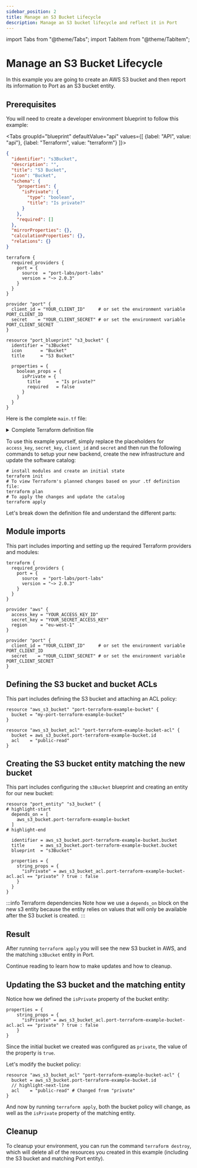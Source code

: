 ```yaml
---
sidebar_position: 2
title: Manage an S3 Bucket Lifecycle
description: Manage an S3 bucket lifecycle and reflect it in Port
---
```


import Tabs from "@theme/Tabs";
import TabItem from "@theme/TabItem";

# Manage an S3 Bucket Lifecycle

In this example you are going to create an AWS S3 bucket and then report its information to Port as an S3 bucket entity.

## Prerequisites

You will need to create a developer environment blueprint to follow this example:

<Tabs groupId="blueprint" defaultValue="api" values={[
{label: "API", value: "api"},
{label: "Terraform", value: "terraform"}
]}>

<TabItem value="api">

```json showLineNumbers
{
  "identifier": "s3Bucket",
  "description": "",
  "title": "S3 Bucket",
  "icon": "Bucket",
  "schema": {
    "properties": {
      "isPrivate": {
        "type": "boolean",
        "title": "Is private?"
      }
    },
    "required": []
  },
  "mirrorProperties": {},
  "calculationProperties": {},
  "relations": {}
}
```

</TabItem>

<TabItem value="terraform">

```hcl showLineNumbers
terraform {
  required_providers {
    port = {
      source  = "port-labs/port-labs"
      version = "~> 2.0.3"
    }
  }
}

provider "port" {
  client_id = "YOUR_CLIENT_ID"     # or set the environment variable PORT_CLIENT_ID
  secret    = "YOUR_CLIENT_SECRET" # or set the environment variable PORT_CLIENT_SECRET
}

resource "port_blueprint" "s3_bucket" {
  identifier = "s3Bucket"
  icon       = "Bucket"
  title      = "S3 Bucket"

  properties = {
    boolean_props = {
      isPrivate = {
        title      = "Is private?"
        required   = false
      }
    }
  }
}
```

</TabItem>

</Tabs>

Here is the complete `main.tf` file:

<details>
<summary>Complete Terraform definition file</summary>

```hcl showLineNumbers
terraform {
  required_providers {
    port = {
      source  = "port-labs/port-labs"
      version = "~> 2.0.3"
    }
  }
}

provider "aws" {
  access_key = "YOUR_ACCESS_KEY_ID"
  secret_key = "YOUR_SECRET_ACCESS_KEY"
  region     = "eu-west-1"
}

provider "port" {
  client_id = "YOUR_CLIENT_ID"     # or set the environment variable PORT_CLIENT_ID
  secret    = "YOUR_CLIENT_SECRET" # or set the environment variable PORT_CLIENT_SECRET
}

resource "aws_s3_bucket" "port-terraform-example-bucket" {
  bucket = "my-port-terraform-example-bucket"
}

resource "aws_s3_bucket_acl" "port-terraform-example-bucket-acl" {
  bucket = aws_s3_bucket.port-terraform-example-bucket.id
  acl    = "private"
}

resource "port_entity" "s3_bucket" {
  depends_on = [
    aws_s3_bucket.port-terraform-example-bucket
  ]

  identifier = aws_s3_bucket.port-terraform-example-bucket.bucket
  title      = aws_s3_bucket.port-terraform-example-bucket.bucket
  blueprint  = "s3Bucket"

  properties = {
    string_props = {
      "isPrivate" = aws_s3_bucket_acl.port-terraform-example-bucket-acl.acl == "private" ? true : false
    }
  }
}
```

</details>

To use this example yourself, simply replace the placeholders for `access_key`, `secret_key`, `client_id` and `secret` and then run the following commands to setup your new backend, create the new infrastructure and update the software catalog:

```shell showLineNumbers
# install modules and create an initial state
terraform init
# To view Terraform's planned changes based on your .tf definition file:
terraform plan
# To apply the changes and update the catalog
terraform apply
```

Let's break down the definition file and understand the different parts:

## Module imports

This part includes importing and setting up the required Terraform providers and modules:

```hcl showLineNumbers
terraform {
  required_providers {
    port = {
      source  = "port-labs/port-labs"
      version = "~> 2.0.3"
    }
  }
}

provider "aws" {
  access_key = "YOUR_ACCESS_KEY_ID"
  secret_key = "YOUR_SECRET_ACCESS_KEY"
  region     = "eu-west-1"
}

provider "port" {
  client_id = "YOUR_CLIENT_ID"     # or set the environment variable PORT_CLIENT_ID
  secret    = "YOUR_CLIENT_SECRET" # or set the environment variable PORT_CLIENT_SECRET
}
```

## Defining the S3 bucket and bucket ACLs

This part includes defining the S3 bucket and attaching an ACL policy:

```hcl showLineNumbers
resource "aws_s3_bucket" "port-terraform-example-bucket" {
  bucket = "my-port-terraform-example-bucket"
}

resource "aws_s3_bucket_acl" "port-terraform-example-bucket-acl" {
  bucket = aws_s3_bucket.port-terraform-example-bucket.id
  acl    = "public-read"
}
```

## Creating the S3 bucket entity matching the new bucket

This part includes configuring the `s3Bucket` blueprint and creating an entity for our new bucket:

```hcl showLineNumbers
resource "port_entity" "s3_bucket" {
# highlight-start
  depends_on = [
    aws_s3_bucket.port-terraform-example-bucket
  ]
# highlight-end

  identifier = aws_s3_bucket.port-terraform-example-bucket.bucket
  title      = aws_s3_bucket.port-terraform-example-bucket.bucket
  blueprint  = "s3Bucket"

  properties = {
    string_props = {
      "isPrivate" = aws_s3_bucket_acl.port-terraform-example-bucket-acl.acl == "private" ? true : false
    }
  }
}
```

:::info Terraform dependencies
Note how we use a `depends_on` block on the new s3 entity because the entity relies on values that will only be available after the S3 bucket is created.
:::

## Result

After running `terraform apply` you will see the new S3 bucket in AWS, and the matching `s3Bucket` entity in Port.

Continue reading to learn how to make updates and how to cleanup.

## Updating the S3 bucket and the matching entity

Notice how we defined the `isPrivate` property of the bucket entity:

```hcl showLineNumbers
properties = {
    string_props = {
      "isPrivate" = aws_s3_bucket_acl.port-terraform-example-bucket-acl.acl == "private" ? true : false
    }
}
```

Since the initial bucket we created was configured as `private`, the value of the property is `true`.

Let's modify the bucket policy:

```hcl showLineNumbers
resource "aws_s3_bucket_acl" "port-terraform-example-bucket-acl" {
  bucket = aws_s3_bucket.port-terraform-example-bucket.id
  // highlight-next-line
  acl    = "public-read" # Changed from "private"
}
```

And now by running `terraform apply`, both the bucket policy will change, as well as the `isPrivate` property of the matching entity.

## Cleanup

To cleanup your environment, you can run the command `terraform destroy`, which will delete all of the resources you created in this example (including the S3 bucket and matching Port entity).
